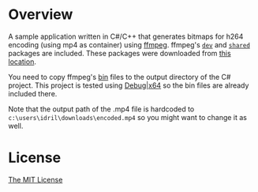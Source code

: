 # Overview

A sample application written in C#/C++ that generates bitmaps for h264 encoding (using mp4 as container) using [ffmpeg](https://www.ffmpeg.org/). ffmpeg's [`dev`](./ffmpeg-latest-win64-dev/) and [`shared`](./ffmpeg-latest-win64-shared/) packages are included. These packages were downloaded from [this location](https://ffmpeg.zeranoe.com/builds/win64/).

You need to copy ffmpeg's [bin](./ffmpeg-latest-win64-shared/bin/) files to the output directory of the C# project. This project is tested using [Debug|x64](./H264MP4Encode/bin/x64/Debug/) so the bin files are already included there.

Note that the output path of the .mp4 file is hardcoded to `c:\users\idril\downloads\encoded.mp4` so you might want to change it as well.

# License

[The MIT License](./LICENSE.md)
